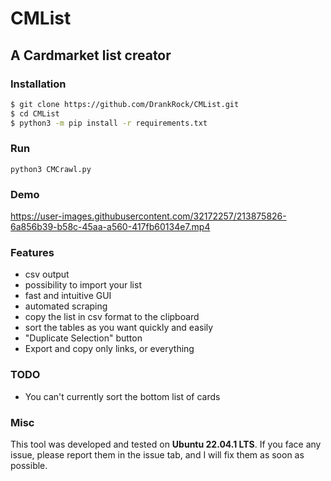 # CMList
## A Cardmarket list creator

### Installation
```bash
$ git clone https://github.com/DrankRock/CMList.git
$ cd CMList
$ python3 -m pip install -r requirements.txt
```

### Run
``python3 CMCrawl.py``

### Demo

https://user-images.githubusercontent.com/32172257/213875826-6a856b39-b58c-45aa-a560-417fb60134e7.mp4


### Features
- csv output
- possibility to import your list
- fast and intuitive GUI
- automated scraping
- copy the list in csv format to the clipboard
- sort the tables as you want quickly and easily
- "Duplicate Selection" button
- Export and copy only links, or everything

### TODO
- You can't currently sort the bottom list of cards

### Misc
This tool was developed and tested on **Ubuntu 22.04.1 LTS**. If you face any issue, please report them in the issue
tab, and I will fix them as soon as possible. 
